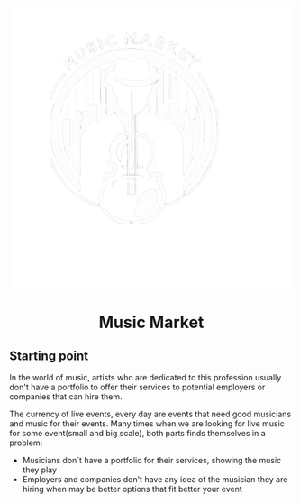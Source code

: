 <div align="center">
<img src="./public/icon/logo.webp" alt="MusicMarket Logo"/>
  <h1>Music Market</h1>
</div>

<div>
<h2>Starting point</h2>
<bold>In the world of music, artists who are dedicated to this profession usually don't have a portfolio to offer their services to potential employers or companies that can hire them.</bold>
<p> The currency of live events, every day are events that need good musicians and music for their events.
Many times when we are looking for live music for some event(small and big scale), both parts finds themselves in a problem: </p>
<ul>
  <li>
    Musicians don´t have a portfolio for their services, showing the music they play
  </li>
  <li>
    Employers and companies don't have any idea of the musician they are hiring when may be better options that fit better your event
  </li>
</ul>


  
</div>


